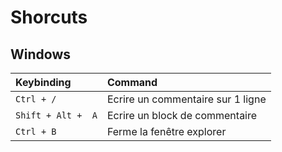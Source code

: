 # Shorcuts

## Windows

| Keybinding | Command                        | 
| :--------- | :----------------------------- | 
| `Ctrl + /` | Ecrire un commentaire sur 1 ligne |
| `Shift + Alt +  A` | Ecrire un block de commentaire |
| `Ctrl + B` | Ferme la fenêtre explorer |
